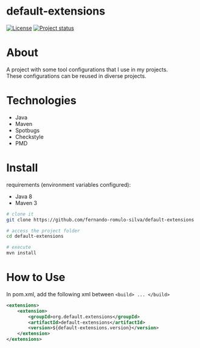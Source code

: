 # default-extensions

[![License](https://img.shields.io/badge/License-Apache%202.0-blue.svg)](https://opensource.org/licenses/Apache-2.0)
[![Project status](https://img.shields.io/badge/Project%20status-Maintenance-orange.svg)](https://img.shields.io/badge/Project%20status-Maintenance-orange.svg)

# About

A project with some tool configurations that I use in my projects. <br />
These configurations can be reused in diverse projects.

# Technologies 

- Java
- Maven
- Spotbugs
- Checkstyle
- PMD

# Install

requirements (environment variables configured): 
 - Java 8
 - Maven 3
 
```bash
# clone it
git clone https://github.com/fernando-romulo-silva/default-extensions

# access the project folder
cd default-extensions

# execute
mvn install
```

# How to Use

In pom.xml, add the following xml between `<build> ... </build>`

```xml
<extensions>
	<extension>
		<groupId>org.default.extensions</groupId>
		<artifactId>default-extensions</artifactId>
		<version>${default-extensions.version}</version>
	</extension>
</extensions>
```
